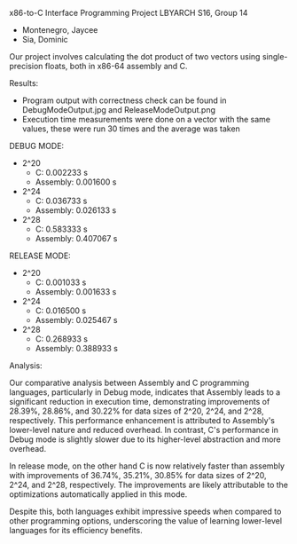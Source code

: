 x86-to-C Interface Programming Project
LBYARCH S16, Group 14
- Montenegro, Jaycee
- Sia, Dominic

Our project involves calculating the dot product of two vectors using single-precision floats, both in x86-64 assembly and C.

Results:
- Program output with correctness check can be found in DebugModeOutput.jpg and ReleaseModeOutput.png
- Execution time measurements were done on a vector with the same values, these were run 30 times and the average was taken

DEBUG MODE:
* 2^20
  * C:          0.002233 s
  * Assembly:   0.001600 s
* 2^24
  * C:          0.036733 s
  * Assembly:   0.026133 s
* 2^28
  * C:          0.583333 s
  * Assembly:   0.407067 s

RELEASE MODE:
* 2^20
  * C:          0.001033 s
  * Assembly:   0.001633 s
* 2^24
  * C:          0.016500 s
  * Assembly:   0.025467 s
* 2^28
  * C:          0.268933 s
  * Assembly:   0.388933 s

Analysis:

Our comparative analysis between Assembly and C programming languages, particularly in Debug mode, indicates that Assembly leads to a significant reduction in execution time, demonstrating improvements of 28.39%, 28.86%, and 30.22% for data sizes of 2^20, 2^24, and 2^28, respectively. This performance enhancement is attributed to Assembly's lower-level nature and reduced overhead. In contrast, C's performance in Debug mode is slightly slower due to its higher-level abstraction and more overhead. 

In release mode, on the other hand C is now relatively faster than assembly with improvements of 36.74%, 35.21%, 30.85% for data sizes of 2^20, 2^24, and 2^28, respectively. The improvements are likely attributable to the optimizations automatically applied in this mode. 

Despite this, both languages exhibit impressive speeds when compared to other programming options, underscoring the value of learning lower-level languages for its efficiency benefits.
